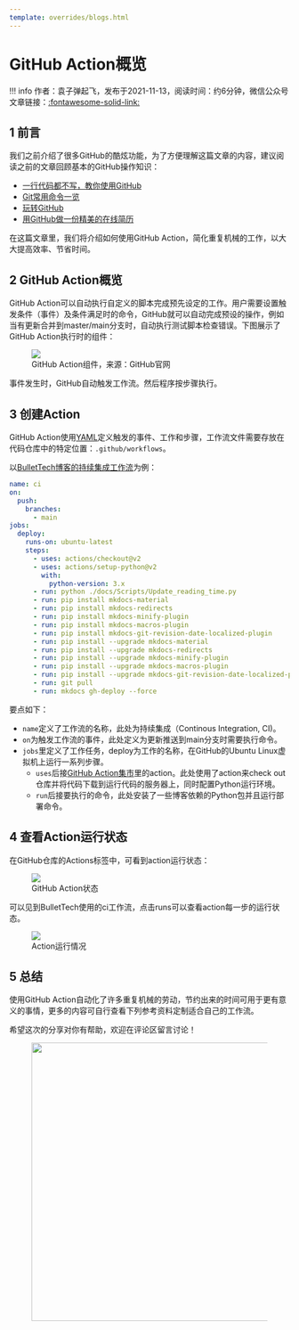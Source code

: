 ```yaml
---
template: overrides/blogs.html
---
```


# GitHub Action概览

!!! info
    作者：袁子弹起飞，发布于2021-11-13，阅读时间：约6分钟，微信公众号文章链接：[:fontawesome-solid-link:](https://mp.weixin.qq.com/s/aGPIfrXA3rHsg0ioFcGsBQ)

## 1 前言

我们之前介绍了很多GitHub的酷炫功能，为了方便理解这篇文章的内容，建议阅读之前的文章回顾基本的GitHub操作知识：

- [一行代码都不写，教你使用GitHub](https://mp.weixin.qq.com/s?__biz=MzI4Mjk3NzgxOQ==&mid=2247484191&idx=1&sn=73a2aae2e46b2a836729c636b937f2ef&chksm=eb90f06bdce7797d71dee815e283559f05d0db8dcab9c6430c856a8da05aa79617a9c0eee39f&token=150554771&lang=zh_CN#rd)
- [Git常用命令一览](https://mp.weixin.qq.com/s?__biz=MzI4Mjk3NzgxOQ==&mid=2247484312&idx=1&sn=420520ba2de61eedb13569b8cb03b0c6&chksm=eb90f0ecdce779fae14099e90400637b801dd4689372c466c033c36ce0c9dd55e9ec8deb10bb&token=2142567738&lang=zh_CN#rd)
- [玩转GitHub](https://mp.weixin.qq.com/s?__biz=MzI4Mjk3NzgxOQ==&mid=2247484626&idx=1&sn=bcd9360a407ae2dde75e0ae5acd0cb16&chksm=eb90f7a6dce77eb0e8b97d3ef36195f91836fc83e897d44853f2424332af13dafc2a07ff53a0&token=78049789&lang=zh_CN#rd)
- [用GitHub做一份精美的在线简历](https://mp.weixin.qq.com/s/Ns0YXYQBEZbUJEJyX21L0w)

在这篇文章里，我们将介绍如何使用GitHub Action，简化重复机械的工作，以大大提高效率、节省时间。

## 2 GitHub Action概览

GitHub Action可以自动执行自定义的脚本完成预先设定的工作。用户需要设置触发条件（事件）及条件满足时的命令，GitHub就可以自动完成预设的操作，例如当有更新合并到master/main分支时，自动执行测试脚本检查错误。下图展示了GitHub Action执行时的组件：

<figure>
  <img src="https://cdn.jsdelivr.net/gh/BulletTech2021/Pics/img/overview-actions-design.png"  />
  <figcaption>GitHub Action组件，来源：GitHub官网</figcaption>
</figure>

事件发生时，GitHub自动触发工作流。然后程序按步骤执行。

## 3 创建Action

GitHub Action使用[YAML](https://yaml.org/ 'YAML')定义触发的事件、工作和步骤，工作流文件需要存放在代码仓库中的特定位置：`.github/workflows`。

以[BulletTech博客的持续集成工作流](https://github.com/BulletTech/BulletTech/blob/main/.github/workflows/ci.yml 'BulletTech博客的工作流')为例：

```yml
name: ci
on:
  push:
    branches:
      - main
jobs:
  deploy:
    runs-on: ubuntu-latest
    steps:
      - uses: actions/checkout@v2
      - uses: actions/setup-python@v2
        with:
          python-version: 3.x
      - run: python ./docs/Scripts/Update_reading_time.py
      - run: pip install mkdocs-material
      - run: pip install mkdocs-redirects
      - run: pip install mkdocs-minify-plugin
      - run: pip install mkdocs-macros-plugin
      - run: pip install mkdocs-git-revision-date-localized-plugin
      - run: pip install --upgrade mkdocs-material
      - run: pip install --upgrade mkdocs-redirects
      - run: pip install --upgrade mkdocs-minify-plugin
      - run: pip install --upgrade mkdocs-macros-plugin
      - run: pip install --upgrade mkdocs-git-revision-date-localized-plugin   
      - run: git pull
      - run: mkdocs gh-deploy --force
```

要点如下：

- `name`定义了工作流的名称，此处为持续集成（Continous Integration, CI)。
- `on`为触发工作流的事件，此处定义为更新推送到main分支时需要执行命令。
- `jobs`里定义了工作任务，deploy为工作的名称，在GitHub的Ubuntu Linux虚拟机上运行一系列步骤。
  - `uses`后接[GitHub Action集市](https://github.com/marketplace?type=actions 'GitHub Action集市')里的action。此处使用了action来check out仓库并将代码下载到运行代码的服务器上，同时配置Python运行环境。
  - `run`后接要执行的命令，此处安装了一些博客依赖的Python包并且运行部署命令。

## 4 查看Action运行状态

在GitHub仓库的Actions标签中，可看到action运行状态：

<figure>
  <img src="https://cdn.jsdelivr.net/gh/BulletTech2021/Pics/img/Action_Status.png"  />
  <figcaption>GitHub Action状态</figcaption>
</figure>

可以见到BulletTech使用的ci工作流，点击runs可以查看action每一步的运行状态。

<figure>
  <img src="https://cdn.jsdelivr.net/gh/BulletTech2021/Pics/img/Action_steps.png"  />
  <figcaption>Action运行情况</figcaption>
</figure>


## 5 总结

使用GitHub Action自动化了许多重复机械的劳动，节约出来的时间可用于更有意义的事情，更多的内容可自行查看下列参考资料定制适合自己的工作流。

希望这次的分享对你有帮助，欢迎在评论区留言讨论！

<figure>
  <img src="https://cdn.jsdelivr.net/gh/BulletTech2021/Pics/2021-6-14/1623639526512-1080P%20(Full%20HD)%20-%20Tail%20Pic.png" width="500" />
</figure>
